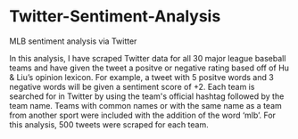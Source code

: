 Twitter-Sentiment-Analysis
==========================

MLB sentiment analysis via Twitter

In this analysis, I have scraped Twitter data for all 30 major league baseball teams and have given the tweet a positve or negative rating based off of Hu & Liu’s opinion lexicon. For example, a tweet with 5 positve words and 3 negative words will be given a sentiment score of +2. Each team is searched for in Twitter by using the team's official hashtag followed by the team name. Teams with common names or with the same name as a team from another sport were included with the addition of the word ‘mlb’. For this analysis, 500 tweets were scraped for each team.  
